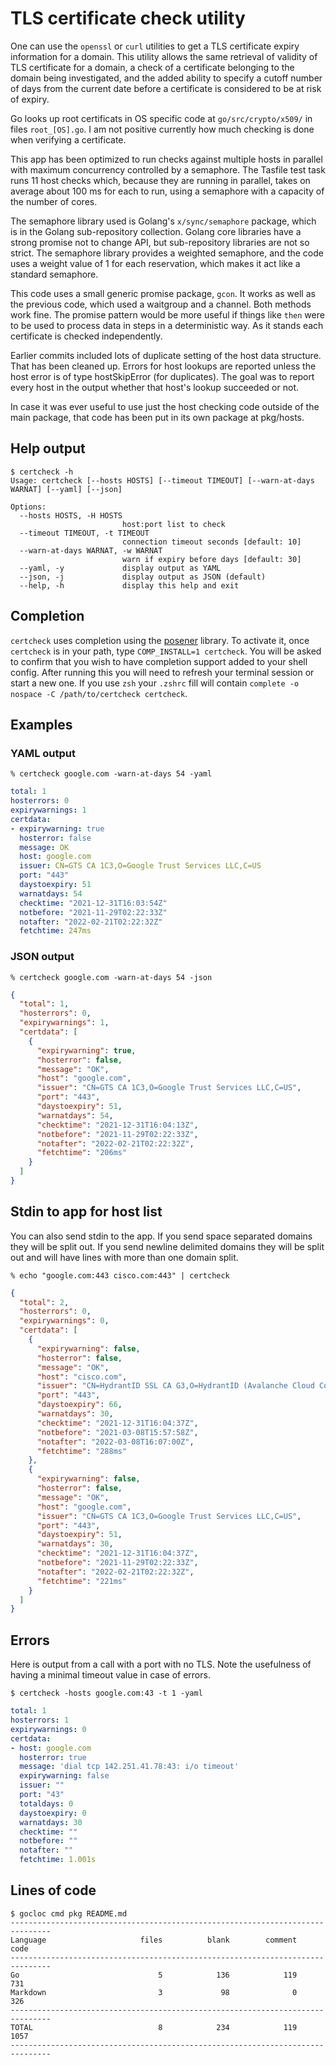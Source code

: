# TLS certificate check utility

One can use the `openssl` or `curl` utilities to get a TLS certificate expiry information for a domain. This utility
allows the same retrieval of validity of TLS certificate for a domain, a check of a certificate belonging to the domain
being investigated, and the added ability to specify a cutoff number of days from the current date before a certificate
is considered to be at risk of expiry.

Go looks up root certificats in OS specific code at `go/src/crypto/x509/` in files `root_[OS].go`. I am not positive
currently how much checking is done when verifying a certificate.

This app has been optimized to run checks against multiple hosts in parallel with maximum concurrency controlled by a
semaphore. The Tasfile test task runs 11 host checks which, because they are running in parallel, takes on average about
100 ms for each to run, using a semaphore with a capacity of the number of cores.

The semaphore library used is Golang's `x/sync/semaphore` package, which is in the Golang sub-repository collection.
Golang core libraries have a strong promise not to change API, but sub-repository libraries are not so strict. The
semaphore library provides a weighted semaphore, and the code uses a weight value of 1 for each reservation, which makes
it act like a standard semaphore.

This code uses a small generic promise package, `gcon`. It works as well as the previous code, which used a waitgroup
and a channel. Both methods work fine. The promise pattern would be more useful if things like `then` were to be used to
process data in steps in a deterministic way. As it stands each certificate is checked independently.

Earlier commits included lots of duplicate setting of the host data structure. That has been cleaned up. Errors for host
lookups are reported unless the host error is of type hostSkipError (for duplicates). The goal was to report every host
in the output whether that host's lookup succeeded or not.

In case it was ever useful to use just the host checking code outside of the main package, that code has been put in its
own package at pkg/hosts.

## Help output

```
$ certcheck -h
Usage: certcheck [--hosts HOSTS] [--timeout TIMEOUT] [--warn-at-days WARNAT] [--yaml] [--json]

Options:
  --hosts HOSTS, -H HOSTS
                         host:port list to check
  --timeout TIMEOUT, -t TIMEOUT
                         connection timeout seconds [default: 10]
  --warn-at-days WARNAT, -w WARNAT
                         warn if expiry before days [default: 30]
  --yaml, -y             display output as YAML
  --json, -j             display output as JSON (default)
  --help, -h             display this help and exit
```

## Completion

`certcheck` uses completion using the [posener](https://github.com/posener/complete/tree/master) library. To activate
it, once `certcheck` is in your path, type `COMP_INSTALL=1 certcheck`. You will be asked to confirm that you wish to
have completion support added to your shell config. After running this you will need to refresh your terminal session or
start a new one. If you use `zsh` your `.zshrc` fill will contain `complete -o nospace -C /path/to/certcheck certcheck`.

## Examples

### YAML output

`% certcheck google.com -warn-at-days 54 -yaml`
```yaml
total: 1
hosterrors: 0
expirywarnings: 1
certdata:
- expirywarning: true
  hosterror: false
  message: OK
  host: google.com
  issuer: CN=GTS CA 1C3,O=Google Trust Services LLC,C=US
  port: "443"
  daystoexpiry: 51
  warnatdays: 54
  checktime: "2021-12-31T16:03:54Z"
  notbefore: "2021-11-29T02:22:33Z"
  notafter: "2022-02-21T02:22:32Z"
  fetchtime: 247ms
```

### JSON output

`% certcheck google.com -warn-at-days 54 -json`
```json
{
  "total": 1,
  "hosterrors": 0,
  "expirywarnings": 1,
  "certdata": [
    {
      "expirywarning": true,
      "hosterror": false,
      "message": "OK",
      "host": "google.com",
      "issuer": "CN=GTS CA 1C3,O=Google Trust Services LLC,C=US",
      "port": "443",
      "daystoexpiry": 51,
      "warnatdays": 54,
      "checktime": "2021-12-31T16:04:13Z",
      "notbefore": "2021-11-29T02:22:33Z",
      "notafter": "2022-02-21T02:22:32Z",
      "fetchtime": "206ms"
    }
  ]
}
```

## Stdin to app for host list

You can also send stdin to the app. If you send space separated domains they
will be split out. If you send newline delimited domains they will be split out
and will have lines with more than one domain split.

`% echo "google.com:443 cisco.com:443" | certcheck`
```json
{
  "total": 2,
  "hosterrors": 0,
  "expirywarnings": 0,
  "certdata": [
    {
      "expirywarning": false,
      "hosterror": false,
      "message": "OK",
      "host": "cisco.com",
      "issuer": "CN=HydrantID SSL CA G3,O=HydrantID (Avalanche Cloud Corporation),C=US",
      "port": "443",
      "daystoexpiry": 66,
      "warnatdays": 30,
      "checktime": "2021-12-31T16:04:37Z",
      "notbefore": "2021-03-08T15:57:58Z",
      "notafter": "2022-03-08T16:07:00Z",
      "fetchtime": "288ms"
    },
    {
      "expirywarning": false,
      "hosterror": false,
      "message": "OK",
      "host": "google.com",
      "issuer": "CN=GTS CA 1C3,O=Google Trust Services LLC,C=US",
      "port": "443",
      "daystoexpiry": 51,
      "warnatdays": 30,
      "checktime": "2021-12-31T16:04:37Z",
      "notbefore": "2021-11-29T02:22:33Z",
      "notafter": "2022-02-21T02:22:32Z",
      "fetchtime": "221ms"
    }
  ]
}
```

## Errors

Here is output from a call with a port with no TLS. Note the usefulness of
having a minimal timeout value in case of errors.

`$ certcheck -hosts google.com:43 -t 1 -yaml`
```YAML
total: 1
hosterrors: 1
expirywarnings: 0
certdata:
- host: google.com
  hosterror: true
  message: 'dial tcp 142.251.41.78:43: i/o timeout'
  expirywarning: false
  issuer: ""
  port: "43"
  totaldays: 0
  daystoexpiry: 0
  warnatdays: 30
  checktime: ""
  notbefore: ""
  notafter: ""
  fetchtime: 1.001s
```

## Lines of code

```
$ gocloc cmd pkg README.md
-------------------------------------------------------------------------------
Language                     files          blank        comment           code
-------------------------------------------------------------------------------
Go                               5            136            119            731
Markdown                         3             98              0            326
-------------------------------------------------------------------------------
TOTAL                            8            234            119           1057
-------------------------------------------------------------------------------
```